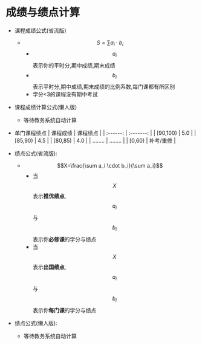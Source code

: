 # 成绩与绩点计算

- 课程成绩公式(省流版)
  - $$S=\sum a_i \cdot b_i$$
    - $$a_i$$表示你的平时分,期中成绩,期末成绩
    - $$b_i$$表示平时分,期中成绩,期末成绩的比例系数,每门课都有所区别
    - 学分<3的课程没有期中考试
- 课程成绩计算公式(懒人版)
  - 等待教务系统自动计算
- 单门课程绩点
  | 课程成绩 | 课程绩点  |
  | :------: | :-------: |
  | [90,100) |    5.0    |
  | [85,90)  |    4.5    |
  | [80,85)  |    4.0    |
  | ........ | ........  |
  |  [0,60)  | 补考/重修 |

- 绩点公式(省流版):
  - $$X=\frac{\sum a_i \cdot b_i}{\sum a_i}$$
    - 当$$X$$表示**推优绩点**,$$a_i$$与$$b_i$$表示你**必修课**的学分与绩点
    - 当$$X$$表示**出国绩点**,$$a_i$$与$$b_i$$表示你**每门课**的学分与绩点
- 绩点公式(懒人版):
  - 等待教务系统自动计算